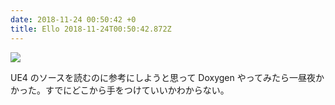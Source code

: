 ```yaml
---
date: 2018-11-24 00:50:42 +0
title: Ello 2018-11-24T00:50:42.872Z
---
```

![](https://assets3.ello.co/uploads/asset/attachment/8534891/ello-optimized-4f752ef9.jpg)

UE4 のソースを読むのに参考にしようと思って Doxygen やってみたら一昼夜かかった。すでにどこから手をつけていいかわからない。


